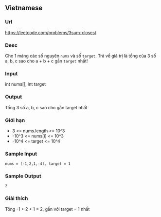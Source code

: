 ## Vietnamese

### Url
https://leetcode.com/problems/3sum-closest

### Desc

Cho 1 mảng các số nguyên `nums` và số `target`. Trả về giá trị là tổng của 3 số a, b, c sao cho a + b + c gần `target` nhất!

### Input
int nums[], int target

### Output
Tổng 3 số a, b, c sao cho gần target nhất

### Giới hạn
- 3 <= nums.length <= 10^3
- -10^3 <= nums[i] <= 10^3
- -10^4 <= target <= 10^4

### Sample Input
```
nums = [-1,2,1,-4], target = 1
```

### Sample Output
```
2
```

### Giải thích
Tổng -1 + 2 + 1 = 2, gần với target = 1 nhất
